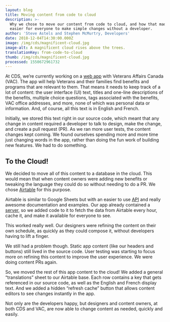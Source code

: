 ```yaml
---
layout: blog
title: Moving content from code to cloud
description: >-
  Why we chose to move our content from code to cloud, and how that made it
  easier for everyone to make simple changes without a developer.
author: 'Steve Astels and Stephen McMurtry, Developers'
date: 2018-12-04T14:30:00.000Z
image: /img/cds/magnificent-cloud.jpg
image-alt: A magnificent cloud rises above the trees.
translationKey: from-code-to-cloud
thumb: /img/cds/magnificent-cloud.jpg
processed: 1550672961732
---
```

At CDS, we’re currently working on a [web app](https://github.com/cds-snc/vac-benefits-directory) with Veterans Affairs Canada (VAC). The app will help Veterans and their families find benefits and programs that are relevant to them. That means it needs to keep track of a lot of content: the user interface (UI) text, titles and one-line descriptions of the benefits, multiple choice questions, tags associated with the benefits, VAC office addresses, and more, none of which was personal data or information. And, of course, all this text is in English and French.

Initially, we stored this text right in our source code, which meant that any change in content required a developer to talk to design, make the change, and create a pull request (PR). As we ran more user tests, the content changes kept coming. We found ourselves spending more and more time just changing words in the app, rather than doing the fun work of building new features. We had to do something.

## To the Cloud!
We decided to move all of this content to a database in the cloud. This would mean that when content owners were adding new benefits or tweaking the language they could do so without needing to do a PR. We chose [Airtable](https://airtable.com/) for this purpose.

Airtable is similar to Google Sheets but with an easier to use [API](https://en.wikipedia.org/wiki/Application_programming_interface) and really awesome documentation and examples. Our app already contained a [server](https://github.com/cds-snc/vac-benefits-directory/blob/master/server.js), so we added code to it to fetch the data from Airtable every hour, cache it, and make it available for everyone to see.

This worked really well. Our designers were refining the content on their own schedule, as quickly as they could compose it, without developers having to lift a finger.

We still had a problem though. Static app content (like our headers and buttons) still lived in the source code. User testing was starting to focus more on refining this content to improve the user experience. We were doing content PRs again.

So, we moved the rest of this app content to the cloud! We added a general “translations” sheet to our Airtable base. Each row contains a key that gets referenced in our source code, as well as the English and French display text. And we added a hidden “refresh cache” button that allows content editors to see changes instantly in the app.

Not only are the developers happy, but designers and content owners, at both CDS and VAC, are now able to change content as needed, quickly and easily.

